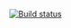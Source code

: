 [![Build status](https://ci.appveyor.com/api/projects/status/v59s3mj0j2dmu5tl?svg=true)](https://ci.appveyor.com/project/Ilya/classes-task)
